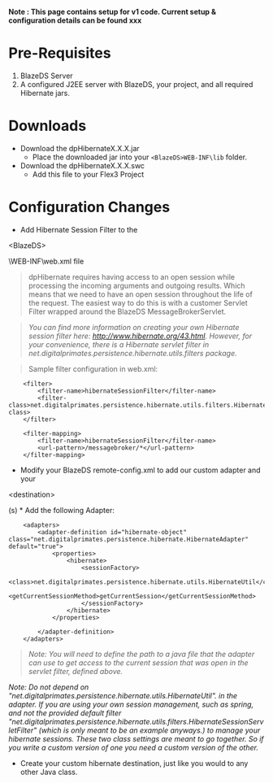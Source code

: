 **Note : This page contains setup for v1 code.
Current setup & configuration details can be found xxx**

# Pre-Requisites #
  1. BlazeDS Server
  1. A configured J2EE server with BlazeDS, your project, and all required Hibernate jars.


# Downloads #

  * Download the dpHibernateX.X.X.jar
    * Place the downloaded jar into your  `<BlazeDS>WEB-INF\lib`  folder.
  * Download the dpHibernateX.X.X.swc
    * Add this file to your Flex3 Project

# Configuration Changes #

  * Add Hibernate Session Filter to the 

&lt;BlazeDS&gt;

\WEB-INF\web.xml file

> dpHibernate requires having access to an open session while processing the incoming arguments and outgoing results. Which means that we need to have an open session throughout the life of the request. The easiest way to do this is with a customer Servlet Filter wrapped around the BlazeDS MessageBrokerServlet.

> _You can find more information on creating your own Hibernate session filter here: http://www.hibernate.org/43.html. However, for your convenience, there is a Hibernate servlet filter in net.digitalprimates.persistence.hibernate.utils.filters package._

> Sample filter configuration in web.xml:
```
    <filter>
        <filter-name>hibernateSessionFilter</filter-name>
        <filter-class>net.digitalprimates.persistence.hibernate.utils.filters.HibernateSessionServletFilter</filter-class>
    </filter>

    <filter-mapping>
        <filter-name>hibernateSessionFilter</filter-name>
        <url-pattern>/messagebroker/*</url-pattern>
    </filter-mapping>
```


  * Modify your BlazeDS remote-config.xml to add our custom adapter and your 

&lt;destination&gt;

(s)
    * Add the following Adapter:
```
    <adapters>
        <adapter-definition id="hibernate-object" class="net.digitalprimates.persistence.hibernate.HibernateAdapter" default="true">
        	<properties>
        		<hibernate>
	        		<sessionFactory>
	        			<class>net.digitalprimates.persistence.hibernate.utils.HibernateUtil</class>
	        			<getCurrentSessionMethod>getCurrentSession</getCurrentSessionMethod>        			
	        		</sessionFactory>
        		</hibernate>
        	</properties>
         
        </adapter-definition>
    </adapters>
```

> _Note: You will need to define the path to a java file that the adapter can use to get access to the current session that was open in the servlet filter, defined above._

_Note:  Do not depend on "net.digitalprimates.persistence.hibernate.utils.HibernateUtil". in the adapter. If you are using your own session management, such as spring, and not the provided default filter "net.digitalprimates.persistence.hibernate.utils.filters.HibernateSessionServletFilter" (which is only meant to be an example anyways.) to manage your hibernate sessions. These two class settings are meant to go together. So if you write a custom version of one you need a custom version of the other._

  * Create your custom hibernate destination, just like you would to any other Java class.